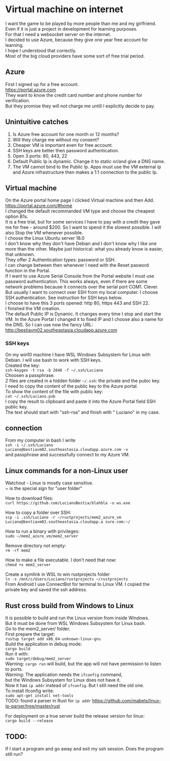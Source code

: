 # Virtual machine on internet

I want the game to be played by more people than me and my girlfriend.  
Even if it is just a project in development for learning purposes.  
For that I need a websocket server on the internet.  
I decided to use Azure, because they give one year free account for learning.  
I hope I understood that correctly.  
Most of the big cloud providers have some sort of free trial period.  

## Azure
First I signed up for a free account.  
https://portal.azure.com  
They want to know the credit card number and phone number for verification.  
But they promise they will not charge me untill I explicitly decide to pay.  

## Unintuitive catches
1. Is Azure free account for one month or 12 months?  
2. Will they charge me without my consent?  
3. Cheaper VM is important even for free account.  
4. SSH keys are better then password authentication.  
5. Open 3 ports: 80, 443, 22  
6. Default Public Ip is dynamic. Change it to static or/and give a DNS name.  
7. The VM cannot bind to the Public Ip. Apps must use the VM external ip and Azure infrastructure then makes a 1:1 connection to the public Ip.  

## Virtual machine
On the Azure portal home page I clicked Virtual machine and then Add.  
https://portal.azure.com/#home  
I changed the default recommanded VM type and choose the cheapest option B1s.  
It is a free trial, but for some services I have to pay with a credit they gave me for free - around $200. So I want to spend it the slowest possible. I will also Stop the VM whenever possible.  
I choose the Linux Ubuntu server 18.0  
I don't know why they don't have Debian and I don't know why I like one more than the other. Maybe just historical: what you already know is easier, that unknown.  
They offer 2 Authentication types: password or SSH.  
I can change between then whenever I need with the Reset pasword function in the Portal.  
If I want to use Azure Serial Console from the Portal website I must use password authentication. This works always, even if there are some network problems because it connects over the serial port COM1.  Clever.  
But usually I want to connect over SSH from my local computer. I choose SSH authentication. See instruction for SSH keys below.  
I choose to have this 3 ports opened: http 80, https 443 and SSH 22.  
I finished the VM creation.  
The default Public IP is Dynamic. It changes every time I stop and start the VM. In the Azure Portal I changed it to fixed IP and I choose also a name for the DNS. So I can use now the fancy URL:  
http://bestiavm02.southeastasia.cloudapp.azure.com  

### SSH keys
On my win10 machine I have WSL Windows Subsystem for Linux with Debian. I will use bash to work with SSH keys.  
Created the key:  
`ssh-keygen -t rsa -b 2048 -f ~/.ssh/Luciano`  
Choosen a passphrase.  
2 files are created in a hidden folder `~/.ssh`: the private and the pubic key.  
I need to copy the content of the public key to the Azure portal.  
To show the content of the file with public key:  
`cat ~/.ssh/Luciano.pub`  
I copy the result to clipboard and paste it into the Azure Portal field SSH public key.  
The text should start with "ssh-rsa" and finish with " Luciano" in my case.  

## connection
From my computer in bash I write  
`ssh -i ~/.ssh/Luciano Luciano@bestiavm02.southeastasia.cloudapp.azure.com -v`  
and passphrase and successfully connect to my Azure VM.  

## Linux commands for a non-Linux user
Watchout  - Linux is mostly case sensitive.  
~ is the special sign for "user folder"  
  
How to download files:  
`curl https://github.com/LucianoBestia/blahbla -o ws.exe`  
  
How to copy a folder over SSH:  
`scp -i .ssh/Luciano -r ~/rustprojects/mem2_azure_vm Luciano@bestiavm02.southeastasia.cloudapp.a
zure.com:~/`  
  
How to run a binary with privileges:  
`sudo ~/mem2_azure_vm/mem2_server`  
  
Remove directory not empty:  
`rm -rf mem2`  
  
How to make a file executable. I don't need that now:  
`chmod +x mem2_server`  
  
Create a symlink in WSL to win rustprojects folder  
`ln -s /mnt/c/Users/Luciano/rustprojects ~/rustprojects`  
From Android I use ConnectBot for terminal to Linux VM. I copied the private key and saved the ssh address.  
  
## Rust cross build from Windows to Linux
It is possible to build and run the Linux version from inside Windows.  
But it must be done from WSL Windows Subsystem for Linux bash.  
Go to the mem2_server/ folder.  
First prepare the target:  
`rustup target add x86_64-unknown-linux-gnu`  
Build the application in debug mode:  
`cargo build`  
Run it with:  
`sudo target/debug/mem2_server`  
Warning: `cargo run` will build, but the app will not have permission to listen to ports.  
Warning: The application needs the `ifconfig` command,  
but the Windows Subsystem for Linux does not have it.  
Now it has `ip addr` instead of `ifconfig`. But I still need the old one.  
To install ifconfig write:  
`sudo apt-get install net-tools`  
TODO: found a parser in Rust for `ip addr` https://github.com/mabels/linux-ip-parser/tree/master/rust  
  
For deployment on a true server build the release version for linux:  
`cargo build --release `  

## TODO:
If I start a program and go away and exit my ssh session. Does the program still run?  


